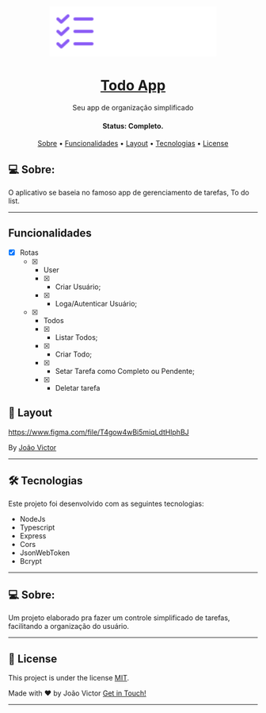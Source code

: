 <div width="full" height="max" align="center">
    <img src="https://github.com/joaovictor09/Todo-App-React/raw/main/src/assets/logo.svg" height="100em"/>
</div>
<h1 align="center">
    <a href="#"> Todo App </a>
</h1>

<p align="center"> Seu app de organização simplificado</p>

<h4 align="center"> 
	 Status: Completo.
</h4>

<p align="center">
 <a href="#-sobre">Sobre</a> •
 <a href="#funcionalidades">Funcionalidades</a> •
 <a href="#-layout">Layout</a> • 
 <a href="#-tecnologias">Tecnologias</a> • 
 <a href="#-license">License</a>

</p>

## 💻 Sobre:

O aplicativo se baseia no famoso app de gerenciamento de tarefas, To do list.

---

## Funcionalidades

- [x] Rotas
  - [x] - User
    - [x] - Criar Usuário;
    - [x] - Loga/Autenticar Usuário;
  - [x] - Todos
    - [x] - Listar Todos;
    - [x] - Criar Todo;
    - [x] - Setar Tarefa como Completo ou Pendente;
    - [x] - Deletar tarefa

## 🎨 Layout

https://www.figma.com/file/T4gow4wBi5miqLdtHlphBJ

By 
[João Victor](https://github.com/joaovictor09/)

---

## 🛠 Tecnologias

Este projeto foi desenvolvido com as seguintes tecnologias:

- NodeJs
- Typescript
- Express
- Cors
- JsonWebToken
- Bcrypt

---


## 💻 Sobre:

Um projeto elaborado pra fazer um controle simplificado de tarefas, facilitando a organização do usuário.

---


## 📝 License

This project is under the license [MIT](./LICENSE).

Made with ❤️ by João Victor  [Get in Touch!](https://www.linkedin.com/in/joaovictor09/)

---
